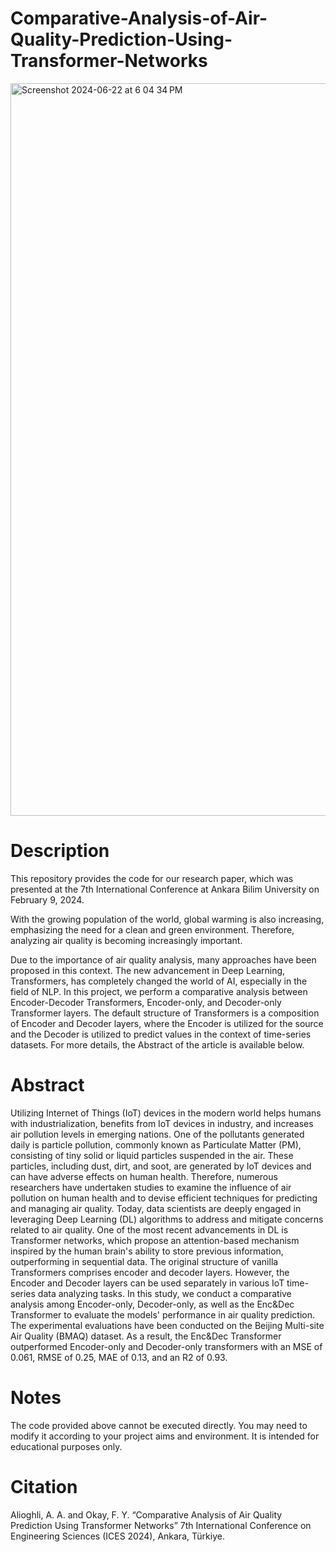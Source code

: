 # Comparative-Analysis-of-Air-Quality-Prediction-Using-Transformer-Networks

<img width="1172" alt="Screenshot 2024-06-22 at 6 04 34 PM" src="https://github.com/Amiralioghli/Comparative-Analysis-of-Air-Quality-Prediction-Using-Transformer-Networks/assets/104595848/28906719-f033-44d4-bb57-6e70ffea27d1">

# Description

This repository provides the code for our research paper, which was presented at the 7th International Conference at Ankara Bilim University on February 9, 2024.

With the growing population of the world, global warming is also increasing, emphasizing the need for a clean and green environment. Therefore, analyzing air quality is becoming increasingly important.

Due to the importance of air quality analysis, many approaches have been proposed in this context. The new advancement in Deep Learning, Transformers, has completely changed the world of AI, especially in the field of NLP. In this project, we perform a comparative analysis between Encoder-Decoder Transformers, Encoder-only, and Decoder-only Transformer layers. The default structure of Transformers is a composition of Encoder and Decoder layers, where the Encoder is utilized for the source and the Decoder is utilized to predict values in the context of time-series datasets. For more details, the Abstract of the article is available below.

# Abstract
Utilizing Internet of Things (IoT) devices in the modern world helps humans with industrialization, benefits from IoT devices in industry, and increases air pollution levels in emerging nations. One of the pollutants generated daily is particle pollution, commonly known as Particulate Matter (PM), consisting of tiny solid or liquid particles suspended in the air. These particles, including dust, dirt, and soot, are generated by IoT devices and can have adverse effects on human health. Therefore, numerous researchers have undertaken studies to examine the influence of air pollution on human health and to devise efficient techniques for predicting and managing air quality. Today, data scientists are deeply engaged in leveraging Deep Learning (DL) algorithms to address and mitigate concerns related to air quality. One of the most recent advancements in DL is Transformer networks, which propose an attention-based mechanism inspired by the human brain's ability to store previous information, outperforming in sequential data. The original structure of vanilla Transformers comprises encoder and decoder layers. However, the Encoder and Decoder layers can be used separately in various IoT time-series data analyzing tasks. In this study, we conduct a comparative analysis among Encoder-only, Decoder-only, as well as the Enc&Dec Transformer to evaluate the models' performance in air quality prediction. The experimental evaluations have been conducted on the Beijing Multi-site Air Quality (BMAQ) dataset. As a result, the Enc&Dec Transformer outperformed Encoder-only and Decoder-only transformers with an MSE of 0.061, RMSE of 0.25, MAE of 0.13, and an R2 of 0.93. 

# Notes
The code provided above cannot be executed directly. You may need to modify it according to your project aims and environment. It is intended for educational purposes only.

# Citation
Alioghli, A. A. and Okay, F. Y. “Comparative Analysis of Air Quality Prediction Using Transformer Networks” 7th International Conference on Engineering Sciences (ICES 2024), Ankara, Türkiye.
